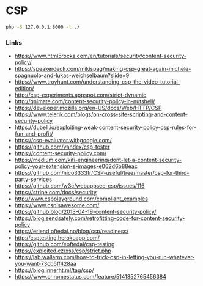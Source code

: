 # CSP

```sh
php -S 127.0.0.1:8000 -t ./
```


### Links
- https://www.html5rocks.com/en/tutorials/security/content-security-policy/
- https://speakerdeck.com/mikispag/making-csp-great-again-michele-spagnuolo-and-lukas-weichselbaum?slide=9
- https://www.troyhunt.com/understanding-csp-the-video-tutorial-edition/
- http://csp-experiments.appspot.com/strict-dynamic
- http://qnimate.com/content-security-policy-in-nutshell/
- https://developer.mozilla.org/en-US/docs/Web/HTTP/CSP
- https://www.telerik.com/blogs/on-cross-site-scripting-and-content-security-policy
- https://dubell.io/exploiting-weak-content-security-policy-csp-rules-for-fun-and-profit/
- https://csp-evaluator.withgoogle.com/
- https://github.com/yandex/csp-tester
- https://content-security-policy.com/
- https://medium.com/kifi-engineering/dont-let-a-content-security-policy-your-extension-s-images-e062d6b88eac
- https://github.com/nico3333fr/CSP-useful/tree/master/csp-for-third-party-services
- https://github.com/w3c/webappsec-csp/issues/116
- https://stripe.com/docs/security
- http://www.cspplayground.com/compliant_examples
- https://www.cspisawesome.com/
- https://github.blog/2013-04-19-content-security-policy/
- https://blog.sendsafely.com/retrofitting-code-for-content-security-policy
- https://erlend.oftedal.no/blog/csp/readiness/
- http://csptesting.herokuapp.com/
- https://github.com/eoftedal/csp-testing
- https://exploited.cz/xss/csp/strict.php
- https://lab.wallarm.com/how-to-trick-csp-in-letting-you-run-whatever-you-want-73cb5ff428aa
- https://blog.innerht.ml/tag/csp/
- https://www.chromestatus.com/feature/5141352765456384